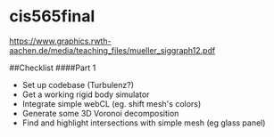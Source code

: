 cis565final
===========

https://www.graphics.rwth-aachen.de/media/teaching_files/mueller_siggraph12.pdf

##Checklist
####Part 1
* Set up codebase (Turbulenz?)
* Get a working rigid body simulator
* Integrate simple webCL (eg. shift mesh's colors)
* Generate some 3D Voronoi decomposition
* Find and highlight intersections with simple mesh (eg glass panel)
